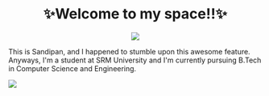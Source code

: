 <h1 align="center">✨Welcome to my space!!✨</h1>
<p align="center"><img src="https://komarev.com/ghpvc/?username=sandip2224&color=brightgreen&label=Welcome,+you+are+visitor"/>

<p>This is Sandipan, and I happened to stumble upon this awesome feature. Anyways, I'm a student at SRM University and I'm currently pursuing B.Tech in Computer Science and Engineering.</p>

<img align="left" src="https://github-readme-stats.vercel.app/api?username=sandip2224&show_icons=true&theme=dracula&count_private=true" />

